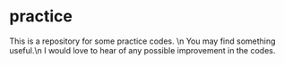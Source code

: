 # practice
This is a repository for some practice codes. \n
You may find something useful.\n
I would love to hear of any possible improvement in the codes.

